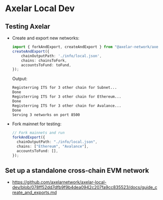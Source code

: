 # Axelar Local Dev

## Testing Axelar

- Create and export new networks:

  ```typescript
  import { forkAndExport, createAndExport } from "@axelar-network/axelar-local-dev";
  createAndExport({
      chainOutputPath: './info/local.json',
      chains: chainsToFork,
      accountsToFund: toFund,
  });
  ```

  Output:

  ```sh
  Registerring ITS for 3 other chain for Subnet...
  Done
  Registerring ITS for 3 other chain for Ethereum...
  Done
  Registerring ITS for 3 other chain for Avalance...
  Done
  Serving 3 networks on port 8500
  ```

- Fork mainnet for testing:

  ```typescript
  // Fork mainnets and run
  forkAndExport({
    chainOutputPath: "./info/local.json",
    chains: ["Ethereum", "Avalance"],
    accountsToFund: [],
  });
  ```

## Set up a standalone cross-chain EVM network

- https://github.com/axelarnetwork/axelar-local-dev/blob/078ff52dd7dfb9f9b4dea0942c207fa9cc835523/docs/guide_create_and_exports.md

